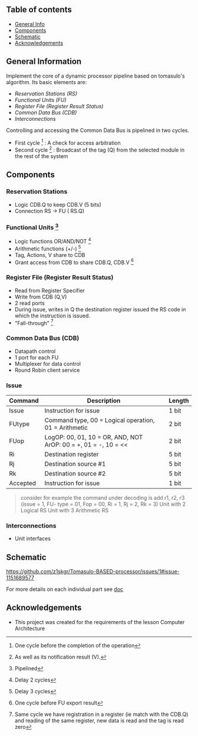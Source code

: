 ## Table of contents
* [General Info](#general-information)
* [Components](#components)
* [Schematic](#schematic)
* [Acknowledgements](#acknowledgements)


## General Information
Implement the core of a dynamic processor pipeline based on tomasulo's algorithm.
Its basic elements are: 

* _Reservation Stations (RS)_
* _Functional Units (FU)_
* _Register File (Register Result Status)_
* _Common Data Bus (CDB)_
* _Interconnections_

Controlling and accessing the Common Data Bus is pipelined in two cycles. 
* First cycle [^1]  : A check for access arbitration 
* Second cycle [^2] :  Broadcast of the tag (Q) from the selected module in the rest of the system

## Components 
### Reservation Stations 
* Logic CDB.Q to keep CDB.V (5 bits)
* Connection RS -> FU ( RS.Q)

### Functional Units [^5]
* Logic functions OR/AND/NOT [^3] 
* Arithmetic functions (+/-) [^4]
* Tag, Actions, V share to CDB
* Grant access from CDB to share CDB.Q, CDB.V [^6]



### Register File (Register Result Status)
* Read from Register Specifier
* Write from CDB (Q,V)
* 2 read ports
* During issue, writes in Q the destination register issued the RS code in which the instruction is issued. 
* "Fall-through" [^7]

### Common Data Bus (CDB)
* Datapath control
* 1 port for each FU 
* Multiplexer for data control
* Round Robin client service

### Issue
| Command | Description | Length |
| --- | --- | --- |
| Issue | Instruction for issue | 1 bit |
| FUtype | Command type, 00 = Logical operation, 01 = Arithmetic | 2 bit |
| FUop| LogOP: 00, 01, 10 = OR, AND, NOT <br>ArOP: 00 = +, 01 = -, 10 = <<  | 2 bit |
| Ri| Destination register   | 5 bit |
| Rj| Destination source #1 | 5 bit |
| Rk| Destination source #2 | 5 bit |
| Accepted| Instruction for issue | 1 bit |






> consider for example the command under decoding is add r1, r2, r3 (issue = 1, FU-
type = 01, Fop = 00, Ri = 1, Rj = 2, Rk = 3)
> Unit with 2 Logical RS 
> Unit with 3 Arithmetic RS

### Interconnections
* Unit interfaces

## Schematic
https://github.com/z1skgr/Tomasulo-BASED-processor/issues/1#issue-1151689577 <br>

For more details on each individual part see [doc](/)



## Acknowledgements
* This project was created for the requirements of the lesson Computer Architecture



[^1]: One cycle before the completion of the operation
[^2]: As well as its notification result (V).
[^3]: Delay 2 cycles
[^4]:  Delay 3 cycles
[^5]: Pipelined
[^6]: One cycle before FU export result
[^7]: Same cycle we have registration in a register (ie match with the CDB.Q) and reading of the same register, new data is read and the tag is read zero
